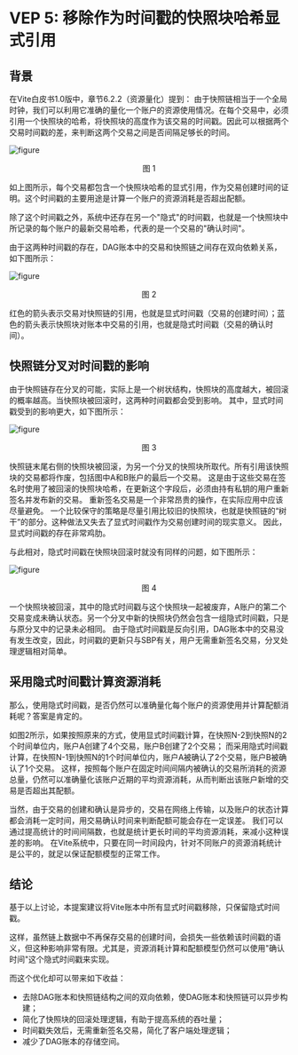 # VEP 5: 移除作为时间戳的快照块哈希显式引用

## 背景

在Vite白皮书1.0版中，章节6.2.2（资源量化）提到：
由于快照链相当于一个全局时钟，我们可以利用它准确的量化一个账户的资源使用情况。在每个交易中，必须引用一个快照块的哈希，将快照块的高度作为该交易的时间戳。因此可以根据两个交易时间戳的差，来判断这两个交易之间是否间隔足够长的时间。

![figure](~/images/explicit_timestamp.png)<div align="center">图 1</div>

如上图所示，每个交易都包含一个快照块哈希的显式引用，作为交易创建时间的证明。这个时间戳的主要用途是计算一个账户的资源消耗是否超出配额。

除了这个时间戳之外，系统中还存在另一个"隐式"的时间戳，也就是一个快照块中所记录的每个账户的最新交易哈希，代表的是一个交易的"确认时间"。

由于这两种时间戳的存在，DAG账本中的交易和快照链之间存在双向依赖关系，如下图所示：

![figure](~/images/timestamps.png)<div align="center">图 2</div>

红色的箭头表示交易对快照链的引用，也就是显式时间戳（交易的创建时间）；蓝色的箭头表示快照块对账本中交易的引用，也就是隐式时间戳（交易的确认时间）。

## 快照链分叉对时间戳的影响

由于快照链存在分叉的可能，实际上是一个树状结构，快照块的高度越大，被回滚的概率越高。当快照块被回滚时，这两种时间戳都会受到影响。
其中，显式时间戳受到的影响更大，如下图所示：

![figure](~/images/explicit_forked.png)<div align="center">图 3</div>

快照链末尾右侧的快照块被回滚，为另一个分叉的快照块所取代。所有引用该快照块的交易都将作废，包括图中A和B账户的最后一个交易。
这是由于这些交易在签名时使用了被回滚的快照块哈希，在更新这个字段后，必须由持有私钥的用户重新签名并发布新的交易。
重新签名交易是一个非常昂贵的操作，在实际应用中应该尽量避免。
一个比较保守的策略是尽量引用比较旧的快照块，也就是快照链的“树干”的部分。这种做法又失去了显式时间戳作为交易创建时间的现实意义。
因此，显式时间戳的存在非常鸡肋。

与此相对，隐式时间戳在快照块回滚时就没有同样的问题，如下图所示：

![figure](~/images/implicit_forked.png)<div align="center">图 4</div>

一个快照块被回滚，其中的隐式时间戳与这个快照块一起被废弃，A账户的第二个交易变成未确认状态。另一个分叉中新的快照块仍然会包含一组隐式时间戳，只是与原分叉中的记录未必相同。
由于隐式时间戳是反向引用，DAG账本中的交易没有发生改变，因此，时间戳的更新只与SBP有关，用户无需重新签名交易，分叉处理逻辑相对简单。

## 采用隐式时间戳计算资源消耗

那么，使用隐式时间戳，是否仍然可以准确量化每个账户的资源使用并计算配额消耗呢？答案是肯定的。

如图2所示，如果按照原来的方式，使用显式时间戳计算，在快照N-2到快照N的2个时间单位内，账户A创建了4个交易，账户B创建了2个交易；
而采用隐式时间戳计算，在快照N-1到快照N的1个时间单位内，账户A被确认了2个交易，账户B被确认了1个交易。
这样，按照每个账户在固定时间间隔内被确认的交易所消耗的资源总量，仍然可以准确量化该账户近期的平均资源消耗，从而判断出该账户新增的交易是否超出其配额。

当然，由于交易的创建和确认是异步的，交易在网络上传输，以及账户的状态计算都会消耗一定时间，用交易确认时间来判断配额可能会存在一定误差。
我们可以通过提高统计的时间间隔数，也就是统计更长时间的平均资源消耗，来减小这种误差的影响。
在Vite系统中，只要在同一时间段内，针对不同账户的资源消耗统计是公平的，就足以保证配额模型的正常工作。

## 结论

基于以上讨论，本提案建议将Vite账本中所有显式时间戳移除，只保留隐式时间戳。

这样，虽然链上数据中不再保存交易的创建时间，会损失一些依赖该时间戳的语义，但这种影响非常有限。尤其是，资源消耗计算和配额模型仍然可以使用"确认时间"这个隐式时间戳来实现。

而这个优化却可以带来如下收益：

- 去除DAG账本和快照链结构之间的双向依赖，使DAG账本和快照链可以异步构建；
- 简化了快照块的回滚处理逻辑，有助于提高系统的吞吐量；
- 时间戳失效后，无需重新签名交易，简化了客户端处理逻辑；
- 减少了DAG账本的存储空间。
